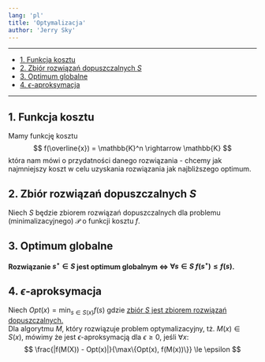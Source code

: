 ```yaml
---
lang: 'pl'
title: 'Optymalizacja'
author: 'Jerry Sky'
---
```


---

- [1. Funkcja kosztu](#1-funkcja-kosztu)
- [2. Zbiór rozwiązań dopuszczalnych $S$](#2-zbiór-rozwiązań-dopuszczalnych-s)
- [3. Optimum globalne](#3-optimum-globalne)
- [4. $\epsilon$-aproksymacja](#4-epsilon-aproksymacja)

---

## 1. Funkcja kosztu

Mamy funkcję kosztu
$$
f(\overline{x}) = \mathbb{K}^n \rightarrow \mathbb{K}
$$
która nam mówi o przydatności danego rozwiązania - chcemy jak najmniejszy koszt w celu uzyskania rozwiązania jak najbliższego optimum.

## 2. Zbiór rozwiązań dopuszczalnych $S$

Niech $S$ będzie zbiorem rozwiązań dopuszczalnych dla problemu (minimalizacyjnego) $\mathcal{P}$ o funkcji kosztu $f$.

## 3. Optimum globalne

**Rozwiązanie $s^{\star} \in S$ jest optimum globalnym $\iff$ $\forall s \in S~ f(s^{\star}) \le f(s)$.**

## 4. $\epsilon$-aproksymacja

Niech $Opt(x) = \min_{s\in S(x)} f(s)$ gdzie [zbiór $S$ jest zbiorem rozwiązań dopuszczalnych.](#zbi%c3%b3r-rozwi%c4%85za%c5%84-dopuszczalnych-s)\
Dla algorytmu $M$, który rozwiązuje problem optymalizacyjny, tż. $M(x) \in S(x)$, mówimy że jest $\epsilon$-aproksymacją dla $\epsilon \ge 0$, jeśli $\forall x$:
$$
\frac{|f(M(X)) - Opt(x)|}{\max\{Opt(x), f(M(x))\}} \le \epsilon
$$
